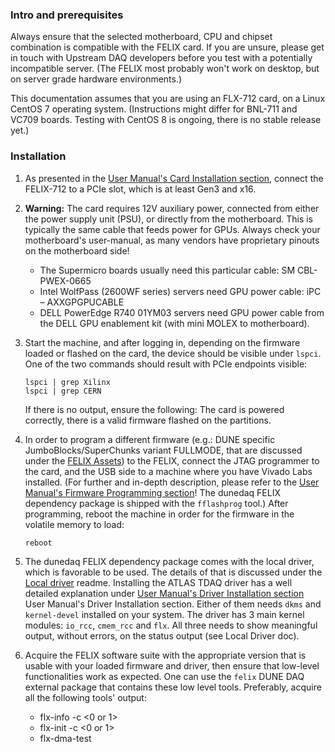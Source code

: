 ### Intro and prerequisites 
Always ensure that the selected motherboard, CPU and chipset combination is compatible with the FELIX card. If you are unsure, please get in touch with Upstream DAQ developers before you test with a potentially incompatible server. (The FELIX most probably won't work on desktop, but on server grade hardware environments.)

This documentation assumes that you are using an FLX-712 card, on a Linux CentOS 7 operating system. (Instructions might differ for BNL-711 and VC709 boards. Testing with CentOS 8 is ongoing, there is no stable release yet.)

### Installation
1. As presented in the [User Manual's Card Installation section](https://atlas-project-felix.web.cern.ch/atlas-project-felix/user/felix-user-manual/versions/4.0.6/3_hardware_setup.html#subsec:bnl711install), connect the FELIX-712 to a PCIe slot, which is at least Gen3 and x16.

2. **Warning:** The card requires 12V auxiliary power, connected from either the power supply unit (PSU), or directly from the motherboard. This is typically the same cable that feeds power for GPUs. Always check your motherboard's user-manual, as many vendors have proprietary pinouts on the motherboard side!
   * The Supermicro boards usually need this particular cable: SM CBL-PWEX-0665
   * Intel WolfPass (2600WF series) servers need GPU power cable: iPC – AXXGPGPUCABLE
   * DELL PowerEdge R740 01YM03 servers need GPU power cable from the DELL GPU enablement kit (with mini MOLEX to motherboard).

3. Start the machine, and after logging in, depending on the firmware loaded or flashed on the card, the device should be visible under 
   `lspci`. One of the two commands should result with PCIe endpoints visible:
   ```
   lspci | grep Xilinx
   lspci | grep CERN 
   ```
   If there is no output, ensure the following: The card is powered correctly, there is a valid firmware flashed on the partitions.

4. In order to program a different firmware (e.g.: DUNE specific JumboBlocks/SuperChunks variant FULLMODE, that are discussed under the [FELIX Assets](FELIX-assets.md#firmware_versions)) to the FELIX, connect the JTAG programmer to the card, and the USB side to a machine where you have Vivado Labs installed. (For further and in-depth description, please refer to the [User Manual's Firmware Programming section](https://atlas-project-felix.web.cern.ch/atlas-project-felix/user/felix-user-manual/versions/4.0.6/4_firmware_programming.html#_4_2_firmware_programming)! The dunedaq FELIX dependency package is shipped with the `fflashprog` tool.) After programming, reboot the machine in order for the firmware in the volatile memory to load:
   ```
   reboot
   ```

5. The dunedaq FELIX dependency package comes with the local driver, which is favorable to be used. The details of that is discussed under the [Local driver](https://github.com/DUNE-DAQ/flxlibs/wiki/Local-driver) readme. Installing the ATLAS TDAQ driver has a well detailed explanation under [User Manual's Driver Installation section](https://atlas-project-felix.web.cern.ch/atlas-project-felix/user/felix-user-manual/versions/4.0.6/5_software_installation.html#_5_2_1_driver_rpm_installation_instructions) User Manual's Driver Installation section.
Either of them needs `dkms` and `kernel-devel` installed on your system. The driver has 3 main kernel modules: `io_rcc`, `cmem_rcc` and `flx`. All three needs to show meaningful output, without errors, on the status output (see Local Driver doc).

6. Acquire the FELIX software suite with the appropriate version that is usable with your loaded firmware and driver, then ensure that low-level functionalities work as expected. One can use the `felix` DUNE DAQ external package that contains these low level tools. 
Preferably, acquire all the following tools' output:

    * flx-info -c <0 or 1>
    * flx-init -c <0 or 1>
    * flx-dma-test

